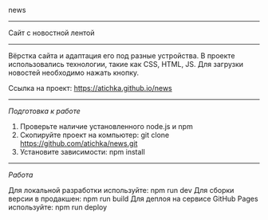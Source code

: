news

---

Сайт с новостной лентой

---

Вёрстка сайта и адаптация его под разные устройства. В проекте использовались технологии, такие как CSS, HTML, JS.
Для загрузки новостей необходимо нажать кнопку.

Ссылка на проект: https://atichka.github.io/news

---

*Подготовка к работе*

1. Проверьте наличие установленного node.js и npm
2. Скопируйте проект на компьютер: git clone https://github.com/atichka/news.git
3. Установите зависимости: npm install

---

*Работа*

Для локальной разработки используйте: npm run dev
Для сборки версии в продакшен: npm run build
Для деплоя на сервисе GitHub Pages используйте: npm run deploy
